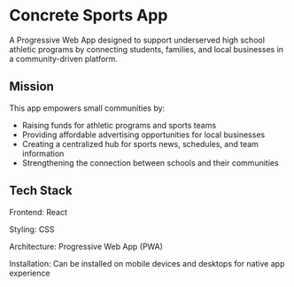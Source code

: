 # Concrete Sports App

A Progressive Web App designed to support underserved high school athletic programs by connecting students, families, and local businesses in a community-driven platform.

## Mission
This app empowers small communities by:

* Raising funds for athletic programs and sports teams
* Providing affordable advertising opportunities for local businesses
* Creating a centralized hub for sports news, schedules, and team information
* Strengthening the connection between schools and their communities

## Tech Stack

Frontend: React

Styling: CSS

Architecture: Progressive Web App (PWA)

Installation: Can be installed on mobile devices and desktops for native app experience
